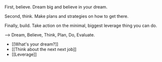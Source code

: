 
First, believe. Dream big and believe in your dream.

Second, think. Make plans and strategies on how to get there.

Finally, build. Take action on the minimal, biggest leverage thing you can do.

--> Dream, Believe, Think, Plan, Do, Evaluate.

- [[What's your dream?]]
- [[Think about the next next job]]
- [[Leverage]]
